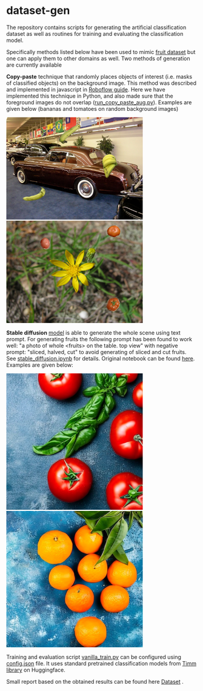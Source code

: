 # dataset-gen

The repository contains scripts for generating the artificial classification dataset as well as routines for training and evaluating the classification model. 

Specifically methods listed below have been used to mimic [fruit dataset](https://www.kaggle.com/datasets/chrisfilo/fruit-recognition) but one can apply them to other domains as well. 
Two methods of generation are currently available

**Copy-paste** technique that randomly places objects of interest (i.e. masks of classified objects) on the background image. 
This method was described and implemented in javascript in [Roboflow guide](https://blog.roboflow.com/how-to-create-a-synthetic-dataset-for-computer-vision/). 
Here we have implemented this technique in Python, and also made sure that the foreground images do not overlap ([run_copy_paste_aug.py](data_scipts/run_copy_paste_aug.py)).
Examples are given below (bananas and tomatoes on random background images)

<p float="left">
<img src="./imgs/banana155.png" width="360"/>
<img src="./imgs/tomatoes182.png" width="360"/>
</p> 

**Stable diffusion** [model](https://github.com/CompVis/stable-diffusion) is able to generate the whole scene using text prompt. For generating fruits the following prompt has been found to work well: "a photo of whole \<fruits\> on the table. top view" with negative prompt: "sliced, halved, cut" to avoid generating of sliced and cut fruits. See [stable_diffusion.ipynb](stable_diffusion.ipynb) for details. Original notebook can be found [here](https://github.com/woctezuma/stable-diffusion-colab). Examples are given below:

<p float="left">
<img src="./imgs/tomatoes1_3.png" width="360"/>
<img src="./imgs/orange1_2.png" width="360"/>
</p> 

Training and evaluation script [vanilla_train.py](vanilla_train.py) can be configured using [config.json](config.json) file. It uses standard pretrained classification models from
[Timm library](https://huggingface.co/docs/timm/index) on Huggingface.

Small report based on the obtained results can be found here [Dataset](Dataset%20generation.pdf) .
